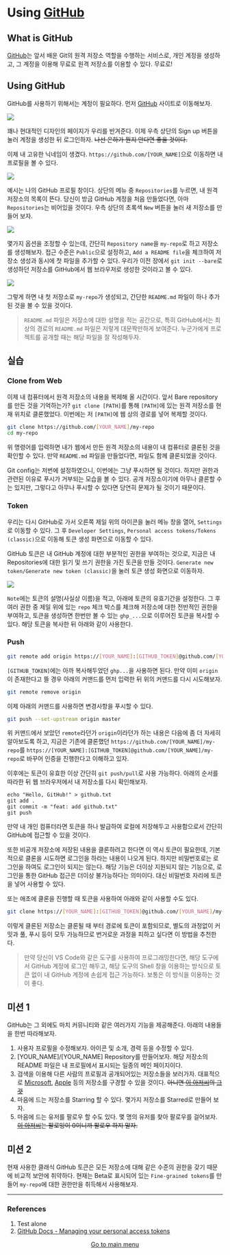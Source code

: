 # Using [GitHub](https://github.com)

## What is GitHub

[GitHub](https://github.com)는 앞서 배운 Git의 원격 저장소 역할을 수행하는 서비스로, 개인 계정을 생성하고, 그 계정을 이용해 무료로 원격 저장소를 이용할 수 있다. 무료로!

## Using GitHub

GitHub를 사용하기 위해서는 계정이 필요하다. 먼저 [GitHub](https://github.com) 사이트로 이동해보자.

![](./res/image01.png)

꽤나 현대적인 디자인의 페이지가 우리를 반겨준다. 이제 우측 상단의 Sign up 버튼을 눌러 계정을 생성한 뒤 로그인하자. ~~나선 은하가 뭔지 안다면 좋을 것이다.~~

이제 내 고유한 닉네임이 생겼다. `https://github.com/[YOUR_NAME]`으로 이동하면 내 프로필을 볼 수 있다.

![](./res/image02.png)

예시는 나의 GitHub 프로필 창이다. 상단의 메뉴 중 `Repositories`를 누르면, 내 원격 저장소의 목록이 뜬다. 당신이 방금 GitHub 계정을 처음 만들었다면, 아마 `Repositories`는 비어있을 것이다. 우측 상단의 초록색 `New` 버튼을 눌러 새 저장소를 만들어 보자.

![](./res/image03.png)

몇가지 옵션을 조정할 수 있는데, 간단히 `Repository name`을 `my-repo`로 하고 저장소를 생성해보자. 접근 수준은 `Public`으로 설정하고, `Add a README file`을 체크하여 저장소 생성과 동시에 첫 파일을 추가할 수 있다. 우리가 이전 장에서 `git init --bare`로 생성하던 저장소를 GitHub에서 웹 브라우저로 생성한 것이라고 볼 수 있다.

![](./res/image04.png)

그렇게 하면 내 첫 저장소로 `my-repo`가 생성되고, 간단한 `README.md` 파일이 하나 추가된 것을 볼 수 있을 것이다.

> `README.md` 파일은 저장소에 대한 설명을 적는 공간으로, 특히 GitHub에서는 최상의 경로의 `README.md` 파일은 저렇게 대문짝만하게 보여준다. 누군가에게 프로젝트를 공개할 때는 해당 파일을 잘 작성해두자.
>

## 실습

### Clone from Web

이제 내 컴퓨터에서 원격 저장소의 내용을 복제해 올 시간이다. 앞서 Bare repository를 만든 것을 기억하는가? `git clone [PATH]`를 통해 `[PATH]`에 있는 원격 저장소를 현재 위치로 클론했었다. 이번에는 저 `[PATH]`에 웹 상의 경로를 넣어 복제할 것이다.

```sh
git clone https://github.com/[YOUR_NAME]/my-repo
cd my-repo
```

위 명령어를 입력하면 내가 웹에서 만든 원격 저장소의 내용이 내 컴퓨터로 클론된 것을 확인할 수 있다. 만약 `README.md` 파일을 만들었다면, 파일도 함께 클론되었을 것이다.

Git config는 저번에 설정하였으니, 이번에는 그냥 푸시하면 될 것이다. 하지만 권한과 관련된 이유로 푸시가 거부되는 모습을 볼 수 있다. 공개 저장소이기에 아무나 클론할 수는 있지만, 그렇다고 아무나 푸시할 수 있다면 당연히 문제가 될 것이기 때문이다.

### Token

우리는 다시 GitHub로 가서 오른쪽 제일 위의 아이콘을 눌러 메뉴 창을 열어, `Settings`로 이동할 수 있다. 그 후  `Developer Settings`, `Personal access tokens/Tokens (classic)`으로 이동해  토큰 생성 화면으로 이동할 수 있다.

GitHub 토큰은 내 GitHub 계정에 대한 부분적인 권한을 부여하는 것으로, 지금은 내 Repositories에 대한 읽기 및 쓰기 권한을 가진 토큰을 만들 것이다. `Generate new token/Generate new token (classic)`을 눌러 토큰 생성 화면으로 이동하자.

![](./res/image05.png)

`Note`에는 토큰의 설명(사실상 이름)을 적고, 아래에 토큰의 유효기간을 설정한다. 그 후 여러 권한 중 제일 위에 있는 `repo` 체크 박스를 체크해 저장소에 대한 전반적인 권한을 부여하고, 토큰을 생성하면 한번만 볼 수 있는 `ghp_...`으로 이루어진 토큰을 복사할 수 있다. 해당 토큰을 복사한 뒤 아래와 같이 사용한다.

### Push

```sh
git remote add origin https://[YOUR_NAME]:[GITHUB_TOKEN]@github.com/[YOUR_NAME]/my-repo
```

`[GITHUB_TOKEN]`에는 아까 복사해두었던 `ghp...`을 사용하면 된다. 만약 이미 `origin`이 존재한다고 뜰 경우 아래의 커맨드를 먼저 입력한 뒤 위의 커맨드를 다시 시도해보자.

```sh
git remote remove origin
```

이제 아래의 커맨드를 사용하면 변경사항을 푸시할 수 있다.

```sh
git push --set-upstream origin master
```

위 커맨드에서 보았던 `remote`라던가 `origin`이라던가 하는 내용은 다음에 좀 더 자세히 알아보도록 하고, 지금은 기존에 클론했던 `https://github.com/[YOUR_NAME]/my-repo`를 `https://[YOUR_NAME]:[GITHUB_TOKEN]@github.com/[YOUR_NAME]/my-repo`로 바꾸어 인증을 진행한다고 이해하고 있자.

이후에는 토큰이 유효한 이상 간단히 `git push/pull`로 사용 가능하다. 아래의 순서를 따라한 뒤 웹 브라우저에서 내 저장소를 다시 확인해보자.

```
echo "Hello, GitHub!" > github.txt
git add .
git commit -m "feat: add github.txt"
git push
```

만약 내 개인 컴퓨터라면 토큰을 하나 발급하여 로컬에 저장해두고 사용함으로서 간단히 GitHub에 접근할 수 있을 것이다.

또한 비공개 저장소에 저장된 내용을 클론하려고 한다면 이 역시 토큰이 필요한데, 기본적으로 클론을 시도하면 로그인을 하라는 내용이 나오게 된다. 하지만 비밀번호로는 로그인을 하여도 로그인이 되지는 않는다. 해당 기능은 더이상 지원되지 않는 기능으로, 로그인을 통한 GitHub 접근은 더이상 불가능하다는 의미이다. 대신 비밀번호 자리에 토큰을 넣어 사용할 수 있다.

또는 애초에 클론을 진행할 때 토큰을 사용하여 아래와 같이 사용할 수도 있다.

```sh
git clone https://[YOUR_NAME]:[GITHUB_TOKEN]@github.com/[YOUR_NAME]/my-repo
```

이렇게 클론된 저장소는 클론될 때 부터 경로에 토큰이 포함되므로, 별도의 과정없이 커밋과 풀, 푸시 등이 모두 가능하므로 번거로운 과정을 피하고 싶다면 이 방법을 추천한다.

> 만약 당신이 VS Code와 같은 도구를 사용하여 프로그래밍한다면, 해당 도구에서 GitHub 계정에 로그인 해두고, 해당 도구의 Shell 창을 이용하는 방식으로 토큰 없이 내 GitHub 계정에 손쉽게 접근 가능하다. 보통은 이 방식을 이용하는 것이 좋다.
>

## 미션 1

GitHub는 그 외에도 마치 커뮤니티와 같은 여러가지 기능을 제공해준다. 아래의 내용들을 한번 따라해보자.

1. 사용자 프로필을 수정해보자. 아이콘 및 소개, 경력 등을 수정할 수 있다.
2. [YOUR_NAME]/[YOUR_NAME] Repository를 만들어보자. 해당 저장소의 README 파일은 내 프로필에서 표시되는 일종의 메인 페이지이다.
3. 검색을 이용해 다른 사람의 프로필과 공개되어있는 저장소들을 보러가자. 대표적으로 [Microsoft](https://github.com/microsoft), [Apple](https://github.com/apple) 등의 저장소를 구경할 수 있을 것이다. ~~아니면 [이 아저씨](https://github.com/torvalds)의 [그것](https://github.com/torvalds/linux)~~
4. 마음에 드는 저장소를 Starring 할 수 있다. 몇가지 저장소를 Starred로 만들어 보자.
5. 마음에 드는 유저를 팔로우 할 수도 있다. 몇 명의 유저를 찾아 팔로우를 걸어보자. ~~[이 아저씨](https://github.com/torvalds)는 팔로잉이 0이니까 팔로우 하지 말자.~~

## 미션 2

현재 사용한 클래식 GitHub 토큰은 모든 저장소에 대해 같은 수준의 권한을 갖기 때문에 비교적 보안에 취약하다. 현재는 Beta로 표시되어 있는 `Fine-grained tokens`를 만들어 `my-repo`에 대한 권한만을 취득해서 사용해보자.

---

### References
1. Test alone
2. [GitHub Docs - Managing your personal access tokens](https://docs.github.com/en/authentication/keeping-your-account-and-data-secure/managing-your-personal-access-tokens)

<p align=center><a href="../README.md">Go to main menu</a></p>
